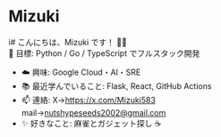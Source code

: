 # Mizuki
i# こんにちは、Mizuki です！ 👩‍💻  
🎯 目標: Python / Go / TypeScript でフルスタック開発  
- ☁️ 興味: Google Cloud・AI・SRE  
- 📚 最近学んでいること: Flask, React, GitHub Actions 
- 📫 連絡: X→https://x.com/Mizuki583 mail→nutshypeseeds2002@gmail.com  
- ✨ 好きなこと: 麻雀とガジェット探し ☕️  
